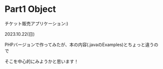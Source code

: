 # Part1 Object

チケット販売アプリケーション:)


2023.10.22(日)

PHPバージョンで作ってみたが、本の内容(.javaのExamples)とちょっと違うので

そこを中心的にみようかと思います！

